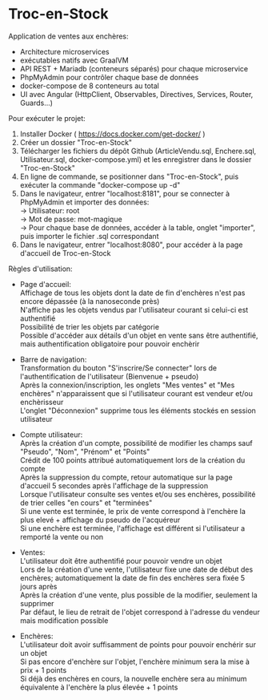 # Troc-en-Stock  
Application de ventes aux enchères:
- Architecture microservices
- exécutables natifs avec GraalVM
- API REST + Mariadb (conteneurs séparés) pour chaque microservice
- PhpMyAdmin pour contrôler chaque base de données
- docker-compose de 8 conteneurs au total
- UI avec Angular (HttpClient, Observables, Directives, Services, Router, Guards...)
  
Pour exécuter le projet:  
1. Installer Docker ( https://docs.docker.com/get-docker/ )  
2. Créer un dossier "Troc-en-Stock"  
3. Télécharger les fichiers du dépôt Github (ArticleVendu.sql, Enchere.sql, Utilisateur.sql, docker-compose.yml) et les enregistrer dans le dossier "Troc-en-Stock"  
4. En ligne de commande, se positionner dans "Troc-en-Stock", puis exécuter la commande "docker-compose up -d"  
5. Dans le navigateur, entrer "localhost:8181", pour se connecter à PhpMyAdmin et importer des données:  
-> Utilisateur: root  
-> Mot de passe: mot-magique  
-> Pour chaque base de données, accéder à la table, onglet "importer", puis importer le fichier .sql correspondant  
6. Dans le navigateur, entrer "localhost:8080", pour accéder à la page d'accueil de Troc-en-Stock  
  
Règles d'utilisation:  
  
- Page d'accueil:  
  Affichage de tous les objets dont la date de fin d'enchères n'est pas encore dépassée (à la nanoseconde près)  
  N'affiche pas les objets vendus par l'utilisateur courant si celui-ci est authentifié  
  Possibilité de trier les objets par catégorie  
  Possible d'accéder aux détails d'un objet en vente sans être authentifié, mais authentification obligatoire pour pouvoir enchèrir  
    
- Barre de navigation:  
  Transformation du bouton "S'inscrire/Se connecter" lors de l'authentification de l'utilisateur (Bienvenue + pseudo)  
  Après la connexion/inscription, les onglets "Mes ventes" et "Mes enchères" n'apparaissent que si l'utilisateur courant est vendeur et/ou enchèrisseur  
  L'onglet "Déconnexion" supprime tous les éléments stockés en session utilisateur  
    
- Compte utilisateur:  
  Après la création d'un compte, possibilité de modifier les champs sauf "Pseudo", "Nom", "Prénom" et "Points"  
  Crédit de 100 points attribué automatiquement lors de la création du compte  
  Après la suppression du compte, retour automatique sur la page d'accueil 5 secondes après l'affichage de la suppression  
  Lorsque l'utilisateur consulte ses ventes et/ou ses enchères, possibilité de trier celles "en cours" et "terminées"  
  Si une vente est terminée, le prix de vente correspond à l'enchère la plus elevé + affichage du pseudo de l'acquéreur  
  Si une enchère est terminée, l'affichage est différent si l'utilisateur a remporté la vente ou non  
   
- Ventes:  
  L'utilisateur doit être authentifié pour pouvoir vendre un objet  
  Lors de la création d'une vente, l'utilisateur fixe une date de début des enchères; automatiquement la date de fin des enchères sera fixée 5 jours après  
  Après la création d'une vente, plus possible de la modifier, seulement la supprimer  
  Par défaut, le lieu de retrait de l'objet correspond à l'adresse du vendeur mais modification possible  
   
- Enchères:  
  L'utilisateur doit avoir suffisamment de points pour pouvoir enchérir sur un objet  
  Si pas encore d'enchère sur l'objet, l'enchère minimum sera la mise à prix + 1 points  
  Si déjà des enchères en cours, la nouvelle enchère sera au minimum équivalente à l'enchère la plus élevée + 1 points  
